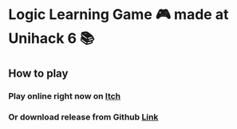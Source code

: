 # Logic Learning Game 🎮 made at Unihack 6 📚

## How to play 

### Play online right now on [Itch](https://gabriel1961.itch.io/cheddar-chase) 
### Or download release from Github [Link](https://github.com/Tudypie/UniHack-2024/releases/tag/Windows)
